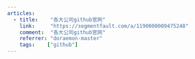 ```yaml
---
articles:
  - title:    "各大公司github官网"
    link:     "https://segmentfault.com/a/1190000009475248"
    comment:  "各大公司github官网"
    referrer: "doraemon-master"
    tags:    ["github"]
---
```

